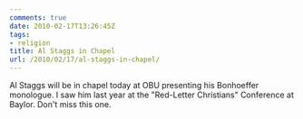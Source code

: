 ```yaml
---
comments: true
date: 2010-02-17T13:26:45Z
tags:
- religion
title: Al Staggs in Chapel
url: /2010/02/17/al-staggs-in-chapel/
---
```


<p>Al Staggs will be in chapel today at OBU presenting his Bonhoeffer monologue. I saw him last year at the "Red-Letter Christians" Conference at Baylor. Don't miss this one.</p>
